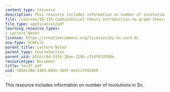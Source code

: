 ```yaml
---
content_type: resource
description: This resource includes information on number of involutions in Sn.
file: /courses/18-315-combinatorial-theory-introduction-to-graph-theory-extremal-and-enumerative-combinatorics-spring-2005/785bcc862403805e369f0e31c5fd2469_lec37.pdf
file_type: application/pdf
learning_resource_types:
- Lecture Notes
license: https://creativecommons.org/licenses/by-nc-sa/4.0/
ocw_type: OCWFile
parent_title: Lecture Notes
parent_type: CourseSection
parent_uid: b52ccc0d-5155-38ae-219b-cf1df67d760a
resourcetype: Document
title: lec37.pdf
uid: 785bcc86-2403-805e-369f-0e31c5fd2469
---
```

This resource includes information on number of involutions in Sn.